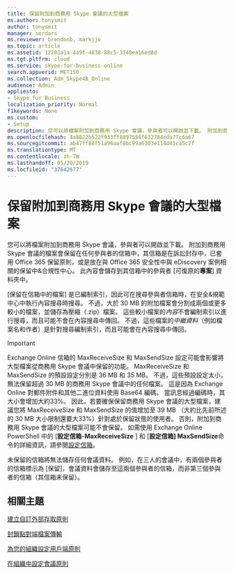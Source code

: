 ```yaml
---
title: 保留附加到商務用 Skype 會議的大型檔案
ms.author: tonysmit
author: tonysmit
manager: serdars
ms.reviewer: brendonb, markjjo
ms.topic: article
ms.assetid: 12203a1a-4a9f-4838-88c5-3740ea16ed8d
ms.tgt.pltfrm: cloud
ms.service: skype-for-business-online
search.appverid: MET150
ms.collection: Adm_Skype4B_Online
audience: Admin
appliesto:
- Skype for Business
localization_priority: Normal
f1keywords: None
ms.custom:
- Setup
description: 您可以將檔案附加到商務用 Skype 會議，參與者可以開啟並下載。 附加到商務用 Skype 會議的檔案會保留在任何參與者的信箱中，其信箱是在訴訟封存中，已套用 Office 365 保留原則，或是放在與 Office 365 安全性中與 eDiscovery 案例相關的保留中&amp;合規性中心。 此內容會儲存到其信箱中的參與者 [可復原的專案] 資料夾中。
ms.openlocfilehash: 4a8022b522f933ff8897586f632764eda77c6a67
ms.sourcegitcommit: ab47ff88f51a96aaf8bc99a6303e114d41ca5c2f
ms.translationtype: MT
ms.contentlocale: zh-TW
ms.lasthandoff: 05/20/2019
ms.locfileid: "37642677"
---
```

# <a name="retaining-large-files-attached-to-a-skype-for-business-meeting"></a>保留附加到商務用 Skype 會議的大型檔案

您可以將檔案附加到商務用 Skype 會議，參與者可以開啟並下載。 附加到商務用 Skype 會議的檔案會保留在任何參與者的信箱中，其信箱是在訴訟封存中，已套用 Office 365 保留原則，或是放在與 Office 365 安全性中與 eDiscovery 案例相關的保留中&amp;合規性中心。 此內容會儲存到其信箱中的參與者 [可復原的**專案**] 資料夾中。
  
[保留在信箱中的檔案] 是已編制索引，因此可在搜尋參與者信箱時，在安全&amp;規範中心中執行內容搜尋時搜尋。 不過，大於 30 MB 的附加檔案會分割成兩個或更多較小的檔案，並儲存為壓縮（.zip）檔案。 這些較小檔案的*內容*不會編制索引以進行搜尋，而且可能不會在內容搜尋中傳回。 不過，這些檔案的*中繼資料*（例如檔案名和作者）是針對搜尋編制索引，而且可能會在內容搜尋中傳回。
  
> [!IMPORTANT]
> Exchange Online 信箱的 MaxReceiveSize 和 MaxSendSize 設定可能會影響將大型檔案從商務用 Skype 會議中保留的功能。 MaxReceiveSize 和 MaxSendSize 的預設設定分別是 36 MB 和 35 MB。 不過，這些預設設定太小，無法保留超過 30 MB 的商務用 Skype 會議中的任何檔案。 這是因為 Exchange Online 對郵件附件和其他二進位資料使用 Base64 編碼。 當訊息經過編碼時，其大小會增加大約33%。 因此，若要確保保留商務用 Skype 會議的大型檔案，建議您將 MaxReceiveSize 和 MaxSendSize 的值增加至 39 MB （大約比先前所述的 30 MB 大小限制還要大33%）針對處於保留狀態的使用者。 否則，附加到商務用 Skype 會議的大型檔案可能不會保留。 如需使用 Exchange Online PowerShell 中的 [**設定信箱-MaxReceiveSize** ] 和 [**設定信箱] MaxSendSize**命令的詳細資訊，請參閱[設定信箱](https://docs.microsoft.com/powershell/module/exchange/mailboxes/Set-Mailbox)。
  
未保留的信箱將無法儲存任何會議資料。 例如，在三人的會議中，有兩個參與者的信箱標示為 [保留]，會議資料會儲存至這兩個參與者的信箱，而非第三個參與者的信箱（其信箱未保留）。
  
## <a name="related-topics"></a>相關主題
[建立自訂外部存取原則](create-custom-external-access-policies.md)

[封鎖點對端檔案傳輸](block-point-to-point-file-transfers.md)

[為您的組織設定用戶端原則](set-up-client-policies-for-your-organization.md)

[在組織中設定會議原則](set-up-conferencing-policies-for-your-organization.md)
  
  
 